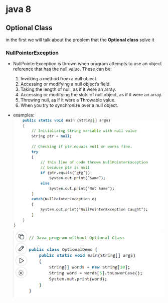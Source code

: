 # java 8

## Optional Class
in the first we will talk about the problem that the __Optional class__ solve it 

### NullPointerException
- NullPointerException is thrown when program attempts to use an object reference that has the null value.
These can be: 
 
    1. Invoking a method from a null object.
    2. Accessing or modifying a null object’s field.
    3. Taking the length of null, as if it were an array.
    4. Accessing or modifying the slots of null object, as if it were an array.
    5. Throwing null, as if it were a Throwable value.
    6. When you try to synchronize over a null object.
- examples:
![ex1](ass/NullPointerExp.png)
![ex2](./ass/nullPE.png)